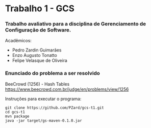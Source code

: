 # Trabalho 1 - GCS
### Trabalho avaliativo para a disciplina de Gerenciamento de Configuração de Software.

Acadêmicos:

- Pedro Zardin Guimarães
- Enzo Augusto Tonatto
- Felipe Velasque de Oliveira

### Enunciado do problema a ser resolvido

BeeCrowd (1256) - Hash Tables
https://www.beecrowd.com.br/judge/en/problems/view/1256

Instruções para executar o programa:

```console
git clone https://github.com/PZard/gcs-t1.git
cd gcs-t1
mvn package
java -jar target/gs-maven-0.1.0.jar
```
